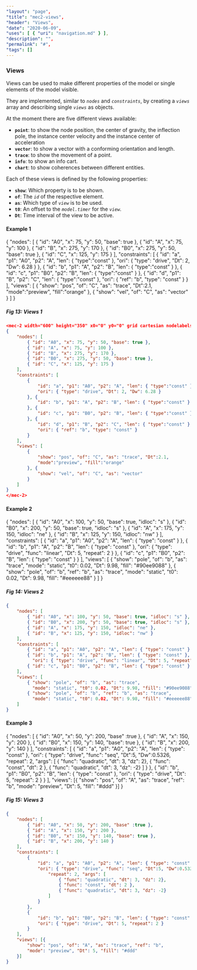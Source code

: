 ```yaml
---
"layout": "page",
"title": "mec2-views",
"header": "Views",
"date": "2020-06-09",
"uses": [ { "uri": "navigation.md" } ],
"description": "",
"permalink": "#",
"tags": []
---
```


### **Views**

Views can be used to make different properties of the model or single elements of the model visible.

They are implemented, similar to *`nodes`* and *`constraints`*, by creating a *`views`* array and describing single *`views`* as objects.

At the moment there are five different views available:
- **`point`**: to show the node position, the center of gravity, the inflection pole, the instance center velocity and the instance center of acceleration
- **`vector`**: to show a vector with a conforming orientation and length.
- **`trace`**: to show the movement of a point.
- **`info`**: to show an info cart.
- **`chart`**: to show coherences between different entities.

Each of these views is defined by the following properties:
- **`show`**: Which property is to be shown.
- **`of`**: The *`id`* of the respective element.
- **`as`**: Which type of *`view`* is to be used.
- **`t0`**: An offset to the *`model.timer`* for the *`view`*.
- **`Dt`**: Time interval of the view to be active.

#### **Example 1**

<aside>
<mec-2 width="320" height="250" x0="0" y0="20" grid cartesian nodelabels>
{
    "nodes": [
        { "id": "A0", "x": 75, "y": 50, "base": true },
        { "id": "A", "x": 75, "y": 100 },
        { "id": "B", "x": 275, "y": 170 },
        { "id": "B0", "x": 275, "y": 50, "base": true },
        { "id": "C", "x": 125, "y": 175 }
    ],
    "constraints": [
        {
            "id": "a", "p1": "A0", "p2": "A", "len": { "type":"const" },
            "ori": { "type": "drive", "Dt": 2, "Dw": 6.28 }
        }, {
            "id": "b", "p1": "A", "p2": "B", "len": { "type":"const" }
        }, {
            "id": "c", "p1": "B0", "p2": "B", "len": { "type":"const" }
        }, {
            "id": "d", "p1": "B", "p2": "C", "len": { "type":"const" },
            "ori": { "ref": "b", "type": "const" }
        }
    ],
    "views": [
        {
            "show": "pos", "of": "C", "as": "trace", "Dt":2.1,
            "mode":"preview", "fill":"orange"
        }, {
            "show": "vel", "of": "C", "as": "vector"
        }
    ]
}
</mec-2>
<h5>Fig 13: Views 1 </h5>
</aside>

```json
<mec-2 width="600" height="350" x0="0" y0="0" grid cartesian nodelabels>
{
    "nodes": [
        { "id": "A0", "x": 75, "y": 50, "base": true },
        { "id": "A", "x": 75, "y": 100 },
        { "id": "B", "x": 275, "y": 170 },
        { "id": "B0", "x": 275, "y": 50, "base": true },
        { "id": "C", "x": 125, "y": 175 }
    ],
    "constraints": [
        {
            "id": "a", "p1": "A0", "p2": "A", "len": { "type":"const" },
            "ori": { "type": "drive", "Dt": 2, "Dw": 6.28 }
        }, {
            "id": "b", "p1": "A", "p2": "B", "len": { "type":"const" }
        }, {
            "id": "c", "p1": "B0", "p2": "B", "len": { "type":"const" }
        }, {
            "id": "d", "p1": "B", "p2": "C", "len": { "type":"const" },
            "ori": { "ref": "b", "type": "const" }
        }
    ],
    "views": [
        {
            "show": "pos", "of": "C", "as": "trace", "Dt":2.1,
            "mode":"preview", "fill":"orange"
        }, {
            "show": "vel", "of": "C", "as": "vector"
        }
    ]
}
</mec-2>
```

#### **Example 2**

<aside>
<mec-2 width="300" height="300" x0="0" y0="0" grid cartesian nodelabels>
{
    "nodes": [
        { "id": "A0", "x": 100, "y": 50, "base": true, "idloc": "s" },
        { "id": "B0", "x": 200, "y": 50, "base": true, "idloc": "s" },
        { "id": "A", "x": 175, "y": 150, "idloc": "ne" },
        { "id": "B", "x": 125, "y": 150, "idloc": "nw" }
    ],
    "constraints": [
        { "id": "a", "p1": "A0", "p2": "A", "len": { "type": "const" } },
        { "id": "b", "p1": "A", "p2": "B", "len": { "type": "const" },
          "ori": { "type": "drive", "func": "linear", "Dt": 5, "repeat": 2 } },
        { "id": "c", "p1": "B0", "p2": "B", "len": { "type": "const" } }
    ],
    "views": [
        { "show": "pole", "of": "b", "as": "trace",
          "mode": "static", "t0": 0.02, "Dt": 9.98, "fill": "#90ee9088" },
        { "show": "pole", "of": "b", "ref": "b", "as": "trace",
          "mode": "static", "t0": 0.02, "Dt": 9.98, "fill": "#eeeeee88" }
    ]
}
</mec-2>
<h5>Fig 14: Views 2 </h5>
</aside>

```json
{
    "nodes": [
        { "id": "A0", "x": 100, "y": 50, "base": true, "idloc": "s" },
        { "id": "B0", "x": 200, "y": 50, "base": true, "idloc": "s" },
        { "id": "A", "x": 175, "y": 150, "idloc": "ne" },
        { "id": "B", "x": 125, "y": 150, "idloc": "nw" }
    ],
    "constraints": [
        { "id": "a", "p1": "A0", "p2": "A", "len": { "type": "const" } },
        { "id": "b", "p1": "A", "p2": "B", "len": { "type": "const" },
          "ori": { "type": "drive", "func": "linear", "Dt": 5, "repeat": 2 } },
        { "id": "c", "p1": "B0", "p2": "B", "len": { "type": "const" } }
    ],
    "views": [
        { "show": "pole", "of": "b", "as": "trace",
          "mode": "static", "t0": 0.02, "Dt": 9.98, "fill": "#90ee9088" },
        { "show": "pole", "of": "b", "ref": "b", "as": "trace",
          "mode": "static", "t0": 0.02, "Dt": 9.98, "fill": "#eeeeee88" }
    ]
}
```

#### **Example 3**

<aside>
<mec-2 width="300" height="350" x0="0" y0="20" grid cartesian nodelabels>
{
    "nodes": [
        { "id": "A0", "x": 50, "y": 200, "base" :true },
        { "id": "A", "x": 150, "y": 200 },
        { "id": "B0", "x": 150, "y": 140, "base": true },
        { "id": "B", "x": 200, "y": 140 }
    ],
    "constraints": [
        {
            "id": "a", "p1": "A0", "p2": "A", "len": { "type": "const" },
            "ori": { "type": "drive", "func": "seq", "Dt":5, "Dw":0.5326,
                "repeat": 2, "args": [
                    { "func": "quadratic", "dt": 3, "dz": 2},
                    { "func": "const", "dt": 2 },
                    { "func": "quadratic", "dt": 3, "dz": -2}
                ]
            }
        },
        {
            "id": "b", "p1": "B0", "p2": "B", "len": { "type": "const" },
            "ori": { "type": "drive", "Dt": 5, "repeat": 2 }
        }
    ],
    "views": [{
        "show": "pos", "of": "A", "as": "trace", "ref": "b",
        "mode": "preview", "Dt": 5, "fill": "#ddd"
    }]
}
</mec-2>
<h5>Fig 15: Views 3 </h5>
</aside>

```json
{
    "nodes": [
        { "id": "A0", "x": 50, "y": 200, "base" :true },
        { "id": "A", "x": 150, "y": 200 },
        { "id": "B0", "x": 150, "y": 140, "base": true },
        { "id": "B", "x": 200, "y": 140 }
    ],
    "constraints": [
        {
            "id": "a", "p1": "A0", "p2": "A", "len": { "type": "const" },
            "ori": { "type": "drive", "func": "seq", "Dt":5, "Dw":0.5326,
                "repeat": 2, "args": [
                    { "func": "quadratic", "dt": 3, "dz": 2},
                    { "func": "const", "dt": 2 },
                    { "func": "quadratic", "dt": 3, "dz": -2}
                ]
            }
        },
        {
            "id": "b", "p1": "B0", "p2": "B", "len": { "type": "const" },
            "ori": { "type": "drive", "Dt": 5, "repeat": 2 }
        }
    ],
    "views": [{
        "show": "pos", "of": "A", "as": "trace", "ref": "b",
        "mode": "preview", "Dt": 5, "fill": "#ddd"
    }]
}
```